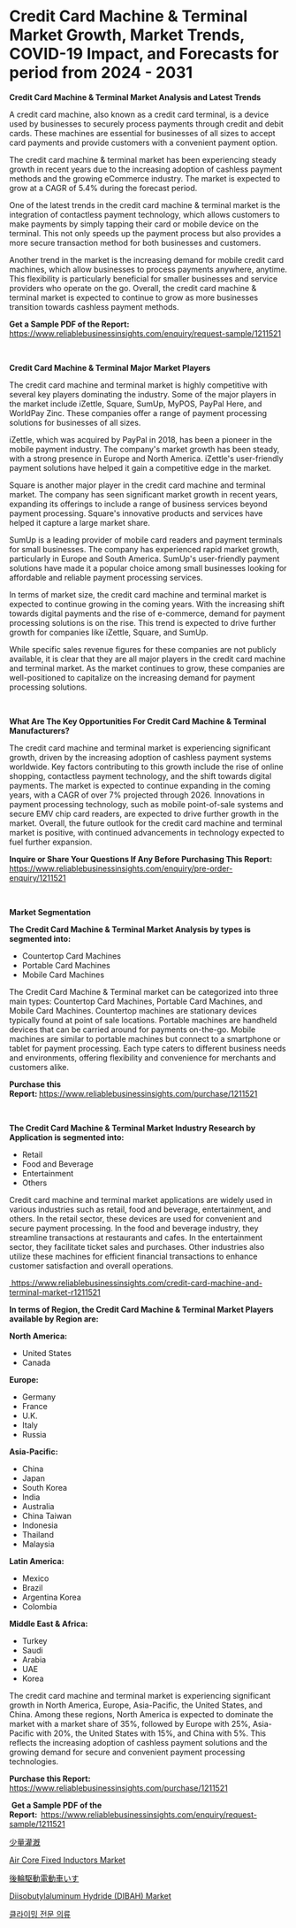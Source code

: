 <p><h1>Credit Card Machine & Terminal Market Growth, Market Trends, COVID-19 Impact, and Forecasts for period from 2024 - 2031</h1></p><p><strong>Credit Card Machine & Terminal Market Analysis and Latest Trends</strong></p>
<p><p>A credit card machine, also known as a credit card terminal, is a device used by businesses to securely process payments through credit and debit cards. These machines are essential for businesses of all sizes to accept card payments and provide customers with a convenient payment option.</p><p>The credit card machine & terminal market has been experiencing steady growth in recent years due to the increasing adoption of cashless payment methods and the growing eCommerce industry. The market is expected to grow at a CAGR of 5.4% during the forecast period.</p><p>One of the latest trends in the credit card machine & terminal market is the integration of contactless payment technology, which allows customers to make payments by simply tapping their card or mobile device on the terminal. This not only speeds up the payment process but also provides a more secure transaction method for both businesses and customers.</p><p>Another trend in the market is the increasing demand for mobile credit card machines, which allow businesses to process payments anywhere, anytime. This flexibility is particularly beneficial for smaller businesses and service providers who operate on the go. Overall, the credit card machine & terminal market is expected to continue to grow as more businesses transition towards cashless payment methods.</p></p>
<p><strong>Get a Sample PDF of the Report:&nbsp;</strong> <a href="https://www.reliablebusinessinsights.com/enquiry/request-sample/1211521">https://www.reliablebusinessinsights.com/enquiry/request-sample/1211521</a></p>
<p>&nbsp;</p>
<p><strong>Credit Card Machine & Terminal Major Market Players</strong></p>
<p><p>The credit card machine and terminal market is highly competitive with several key players dominating the industry. Some of the major players in the market include iZettle, Square, SumUp, MyPOS, PayPal Here, and WorldPay Zinc. These companies offer a range of payment processing solutions for businesses of all sizes.</p><p>iZettle, which was acquired by PayPal in 2018, has been a pioneer in the mobile payment industry. The company's market growth has been steady, with a strong presence in Europe and North America. iZettle's user-friendly payment solutions have helped it gain a competitive edge in the market.</p><p>Square is another major player in the credit card machine and terminal market. The company has seen significant market growth in recent years, expanding its offerings to include a range of business services beyond payment processing. Square's innovative products and services have helped it capture a large market share.</p><p>SumUp is a leading provider of mobile card readers and payment terminals for small businesses. The company has experienced rapid market growth, particularly in Europe and South America. SumUp's user-friendly payment solutions have made it a popular choice among small businesses looking for affordable and reliable payment processing services.</p><p>In terms of market size, the credit card machine and terminal market is expected to continue growing in the coming years. With the increasing shift towards digital payments and the rise of e-commerce, demand for payment processing solutions is on the rise. This trend is expected to drive further growth for companies like iZettle, Square, and SumUp.</p><p>While specific sales revenue figures for these companies are not publicly available, it is clear that they are all major players in the credit card machine and terminal market. As the market continues to grow, these companies are well-positioned to capitalize on the increasing demand for payment processing solutions.</p></p>
<p>&nbsp;</p>
<p><strong>What Are The Key Opportunities For Credit Card Machine & Terminal Manufacturers?</strong></p>
<p><p>The credit card machine and terminal market is experiencing significant growth, driven by the increasing adoption of cashless payment systems worldwide. Key factors contributing to this growth include the rise of online shopping, contactless payment technology, and the shift towards digital payments. The market is expected to continue expanding in the coming years, with a CAGR of over 7% projected through 2026. Innovations in payment processing technology, such as mobile point-of-sale systems and secure EMV chip card readers, are expected to drive further growth in the market. Overall, the future outlook for the credit card machine and terminal market is positive, with continued advancements in technology expected to fuel further expansion.</p></p>
<p><strong>Inquire or Share Your Questions If Any Before Purchasing This Report:</strong> <a href="https://www.reliablebusinessinsights.com/enquiry/pre-order-enquiry/1211521">https://www.reliablebusinessinsights.com/enquiry/pre-order-enquiry/1211521</a></p>
<p>&nbsp;</p>
<p><strong>Market Segmentation</strong></p>
<p><strong>The Credit Card Machine & Terminal Market Analysis by types is segmented into:</strong></p>
<p><ul><li>Countertop Card Machines</li><li>Portable Card Machines</li><li>Mobile Card Machines</li></ul></p>
<p><p>The Credit Card Machine & Terminal market can be categorized into three main types: Countertop Card Machines, Portable Card Machines, and Mobile Card Machines. Countertop machines are stationary devices typically found at point of sale locations. Portable machines are handheld devices that can be carried around for payments on-the-go. Mobile machines are similar to portable machines but connect to a smartphone or tablet for payment processing. Each type caters to different business needs and environments, offering flexibility and convenience for merchants and customers alike.</p></p>
<p><strong>Purchase this Report:&nbsp;</strong><a href="https://www.reliablebusinessinsights.com/purchase/1211521">https://www.reliablebusinessinsights.com/purchase/1211521</a></p>
<p>&nbsp;</p>
<p><strong>The Credit Card Machine & Terminal Market Industry Research by Application is segmented into:</strong></p>
<p><ul><li>Retail</li><li>Food and Beverage</li><li>Entertainment</li><li>Others</li></ul></p>
<p><p>Credit card machine and terminal market applications are widely used in various industries such as retail, food and beverage, entertainment, and others. In the retail sector, these devices are used for convenient and secure payment processing. In the food and beverage industry, they streamline transactions at restaurants and cafes. In the entertainment sector, they facilitate ticket sales and purchases. Other industries also utilize these machines for efficient financial transactions to enhance customer satisfaction and overall operations.</p></p>
<p><a href="https://www.reliablebusinessinsights.com/credit-card-machine-and-terminal-market-r1211521">&nbsp;https://www.reliablebusinessinsights.com/credit-card-machine-and-terminal-market-r1211521</a></p>
<p><strong>In terms of Region, the Credit Card Machine & Terminal Market Players available by Region are:</strong></p>
<p>
    <p> <strong> North America: </strong>
        <ul>
            <li>United States</li>
            <li>Canada</li>
        </ul>
        </p> 
    <p> <strong> Europe: </strong>
        <ul>
            <li>Germany</li>
            <li>France</li>
            <li>U.K.</li>
            <li>Italy</li>
            <li>Russia</li>
        </ul>
        </p> 
    <p> <strong> Asia-Pacific: </strong>
        <ul>
            <li>China</li>
            <li>Japan</li>
            <li>South Korea</li>
            <li>India</li>
            <li>Australia</li>
            <li>China Taiwan</li>
            <li>Indonesia</li>
            <li>Thailand</li>
            <li>Malaysia</li>
        </ul>
        </p> 
    <p> <strong> Latin America: </strong>
        <ul>
            <li>Mexico</li>
            <li>Brazil</li>
            <li>Argentina Korea</li>
            <li>Colombia</li>
        </ul>
        </p> 
    <p> <strong> Middle East & Africa: </strong>
        <ul>
            <li>Turkey</li>
            <li>Saudi</li>
            <li>Arabia</li>
            <li>UAE</li>
            <li>Korea</li>
        </ul>
    </p>
    </p>
<p><p>The credit card machine and terminal market is experiencing significant growth in North America, Europe, Asia-Pacific, the United States, and China. Among these regions, North America is expected to dominate the market with a market share of 35%, followed by Europe with 25%, Asia-Pacific with 20%, the United States with 15%, and China with 5%. This reflects the increasing adoption of cashless payment solutions and the growing demand for secure and convenient payment processing technologies.</p></p>
<p><strong>Purchase this Report: </strong><a href="https://www.reliablebusinessinsights.com/purchase/1211521">https://www.reliablebusinessinsights.com/purchase/1211521</a></p>
<p>&nbsp;<strong>Get a Sample PDF of the Report:&nbsp;&nbsp;</strong><a href="https://www.reliablebusinessinsights.com/enquiry/request-sample/1211521">https://www.reliablebusinessinsights.com/enquiry/request-sample/1211521</a></p>
<p><strong></strong></p>
<p><p><a href="https://github.com/cbigkbh02719/Market-Research-Report-List-2/blob/main/9102447101377.md">少量灌漑</a></p><p><a href="https://issuu.com/reportprime-2/docs/air-core-fixed-inductors-market-size-2030.pptx">Air Core Fixed Inductors Market</a></p><p><a href="https://github.com/ReganWisoky2023/Market-Research-Report-List-1/blob/main/1566328101378.md">後輪駆動電動車いす</a></p><p><a href="https://github.com/bmorecock/Market-Research-Report-List-3/blob/main/diisobutylaluminum-hydride-dibah-market.md">Diisobutylaluminum Hydride (DIBAH) Market</a></p><p><a href="https://github.com/mdmazharulnwr786/Market-Research-Report-List-1/blob/main/415794594929.md">클라이밍 전문 의류</a></p></p>